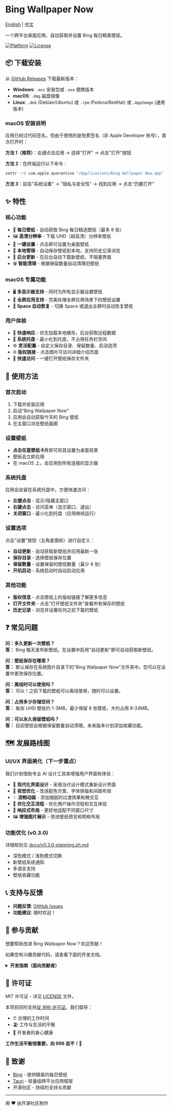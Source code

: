 # Bing Wallpaper Now

[English](README.md) | [中文](README.zh.md)

一个跨平台桌面应用，自动获取并设置 Bing 每日精美壁纸。

[![Platform](https://img.shields.io/badge/platform-macOS%20%7C%20Windows%20%7C%20Linux-lightgrey)](https://github.com/qiyuey/bing-wallpaper-now/releases)
[![License](https://img.shields.io/badge/license-Anti--996-blue)](https://github.com/996icu/996.ICU)

## 📦 下载安装

从 [GitHub Releases](https://github.com/qiyuey/bing-wallpaper-now/releases) 下载最新版本：

- **Windows**: `.msi` 安装包或 `.exe` 便携版本
- **macOS**: `.dmg` 磁盘镜像
- **Linux**: `.deb` (Debian/Ubuntu) 或 `.rpm` (Fedora/RedHat) 或 `.AppImage` (通用版本)

### macOS 安装说明

应用已经过代码签名，但由于使用的是免费签名（非 Apple Developer 账号），首次打开时：

**方法 1（推荐）**：右键点击应用 -> 选择"打开" -> 点击"打开"按钮

**方法 2**：在终端运行以下命令：

```bash
xattr -rd com.apple.quarantine "/Applications/Bing Wallpaper Now.app"
```

**方法 3**：前往"系统设置" -> "隐私与安全性" -> 找到应用 -> 点击"仍要打开"

## ✨ 特性

### 核心功能

- 📸 **每日壁纸** - 自动获取 Bing 每日精选壁纸（最多 8 张）
- 🖼️ **高清分辨率** - 下载 UHD（超高清）分辨率壁纸
- 🎨 **一键设置** - 点击即可设置为桌面壁纸
- 📁 **本地管理** - 自动保存壁纸到本地，支持历史记录浏览
- 🔄 **后台更新** - 在后台自动下载新壁纸，不阻塞界面
- 🗑️ **智能清理** - 根据保留数量自动清理旧壁纸

### macOS 专属功能

- 🖥️ **多显示器支持** - 同时为所有显示器设置壁纸
- 🎯 **全屏应用支持** - 完美处理全屏应用场景下的壁纸设置
- 🔄 **Space 自动恢复** - 切换 Space 或退出全屏时自动恢复壁纸

### 用户体验

- 🚀 **快速响应** - 优先加载本地缓存，后台获取远程数据
- 💾 **系统托盘** - 最小化到托盘，不占用任务栏空间
- ⚙️ **灵活配置** - 自定义保存目录、保留数量、启动选项
- 🌐 **版权链接** - 点击图片可访问详细介绍页面
- 📂 **快速访问** - 一键打开壁纸保存文件夹

## 🎯 使用方法

### 首次启动

1. 下载并安装应用
2. 启动"Bing Wallpaper Now"
3. 应用会自动获取今天的 Bing 壁纸
4. 在主窗口浏览壁纸画廊

### 设置壁纸

- **点击任意壁纸卡片**即可将其设置为桌面背景
- 壁纸会立即应用
- 在 macOS 上，会应用到所有连接的显示器

### 系统托盘

应用会驻留在系统托盘中，方便快速访问：

- **左键点击** - 显示/隐藏主窗口
- **右键点击** - 访问菜单（显示窗口、退出）
- **关闭窗口** - 最小化到托盘（应用继续运行）

### 设置选项

点击"设置"按钮（五角星图标）进行自定义：

- **自动更新** - 自动获取新壁纸并应用最新一张
- **保存目录** - 选择壁纸保存位置
- **保留数量** - 设置保留的壁纸数量（最少 8 张）
- **开机启动** - 系统启动时自动启动应用

### 其他功能

- **版权信息** - 点击壁纸上的版权链接了解更多信息
- **打开文件夹** - 点击"打开壁纸文件夹"查看所有保存的壁纸
- **历史记录** - 浏览并设置任何之前下载的壁纸

## ❓ 常见问题

**问：多久更新一次壁纸？**  
**答：** Bing 每天发布新壁纸。在设置中启用"自动更新"即可自动获取新壁纸。

**问：壁纸保存在哪里？**  
**答：** 默认保存在系统图片目录下的"Bing Wallpaper Now"文件夹中。您可以在设置中更改保存位置。

**问：离线时可以使用吗？**  
**答：** 可以！之前下载的壁纸可以离线使用，随时可以设置。

**问：占用多少存储空间？**  
**答：** 每张 UHD 壁纸约 1-3MB。最少保留 8 张壁纸，大约占用 8-24MB。

**问：可以永久保留壁纸吗？**  
**答：** 目前壁纸会根据保留数量自动清理。未来版本计划添加收藏功能。

## 🗺️ 发展路线图

### UI/UX 界面美化（下一步重点）

我们计划借助专业 AI 设计工具来增强用户界面和体验：

- 🎨 **现代化界面设计** - 采用当代设计模式重新设计界面
- 🌈 **视觉优化** - 改进配色方案、字体排版和间距布局
- ✨ **流畅动画** - 添加细腻的过渡效果和微交互
- 🎯 **优化交互流程** - 优化用户操作流程和交互体验
- 📱 **响应式布局** - 更好地适配不同窗口尺寸
- 🖼️ **增强图片展示** - 改进壁纸预览和网格布局

### 功能优化 (v0.3.0)

详细规划见 [docs/v0.3.0-planning.zh.md](docs/v0.3.0-planning.zh.md)

- 深色模式 / 浅色模式切换
- 新壁纸系统通知
- 多语言支持
- 壁纸收藏功能

## 📞 支持与反馈

- **问题反馈**: [GitHub Issues](https://github.com/qiyuey/bing-wallpaper-now/issues)
- **功能建议**: 随时欢迎！

## 🤝 参与贡献

想要帮助改进 Bing Wallpaper Now？欢迎贡献！

如果您有兴趣贡献代码，请查看下面的开发文档。

<details>
<summary><b>开发指南（面向贡献者）</b></summary>

### 环境要求

- Node.js 22+（LTS 版本）
- Rust 1.80+（Edition 2024）
- 操作系统：macOS 10.15+ / Windows 10+ / Linux

### 安装依赖

```bash
pnpm install
```

### 开发模式

```bash
pnpm run tauri dev
```

### 构建应用

```bash
pnpm run tauri build
```

构建产物位于 `src-tauri/target/release/bundle/` 目录。

### 项目结构

```bash
bing-wallpaper-now/
├── src/                          # 前端（React + TypeScript）
│   ├── components/               # React 组件
│   ├── hooks/                    # React Hooks
│   └── types/                    # TypeScript 类型定义
├── src-tauri/                    # 后端（Rust + Tauri）
│   ├── src/
│   │   ├── bing_api.rs          # Bing API 集成
│   │   ├── wallpaper_manager.rs # 壁纸管理
│   │   ├── download_manager.rs  # 图片下载器
│   │   └── storage.rs           # 文件存储
│   └── Cargo.toml               # Rust 依赖
└── scripts/                      # 构建脚本
```

### 技术栈

**前端**: React 18, TypeScript, Vite

**后端**: Tauri 2.0, Rust（Edition 2024）

**核心库**:

- `reqwest` - HTTP 客户端
- `serde/serde_json` - 序列化
- `chrono` - 日期时间处理
- `wallpaper` - 跨平台壁纸设置
- `objc2` - macOS 原生 API 绑定

### 开发流程

1. Fork 本项目
2. 创建特性分支 (`git checkout -b feature/AmazingFeature`)
3. 提交更改 (`git commit -m 'Add some AmazingFeature'`)
4. 推送到分支 (`git push origin feature/AmazingFeature`)
5. 开启 Pull Request

### 代码质量

提交 PR 前：

```bash
make pre-commit  # 运行所有检查

# 或者分别运行：
pnpm run lint          # ESLint
pnpm run format:check  # Prettier
pnpm run typecheck     # TypeScript
cargo fmt              # Rust 代码格式化
cargo clippy           # Rust 代码检查
cargo test             # Rust 测试
```

</details>

## 📄 许可证

MIT 许可证 - 详见 [LICENSE](LICENSE) 文件。

本项目同时支持[反 996 许可证](https://github.com/996icu/996.ICU)。我们倡导：

- ⏰ 合理的工作时间
- 🏖️ 工作与生活的平衡
- 💪 开发者的身心健康

**工作生活平衡很重要，向 996 说不！💪**

## 🙏 致谢

- [Bing](https://www.bing.com) - 提供精美的每日壁纸
- [Tauri](https://tauri.app) - 轻量级跨平台应用框架
- 开源社区 - 持续的支持与贡献

---

用 ❤️ 由开源社区制作
